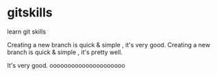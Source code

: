 # gitskills
learn git skills


Creating a new branch is quick & simple , it's very good.
Creating a new branch is quick & simple , it's pretty well.

It's very good.
ooooooooooooooooooooo
